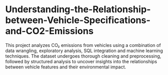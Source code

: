 # Understanding-the-Relationship-between-Vehicle-Specifications-and-CO2-Emissions
This project analyzes CO₂ emissions from vehicles using a combination of data wrangling, exploratory analysis, SQL integration and machine learning techniques. The dataset undergoes thorough cleaning and preprocessing, followed by structured analysis to uncover insights into the relationships between vehicle features and their environmental impact.

